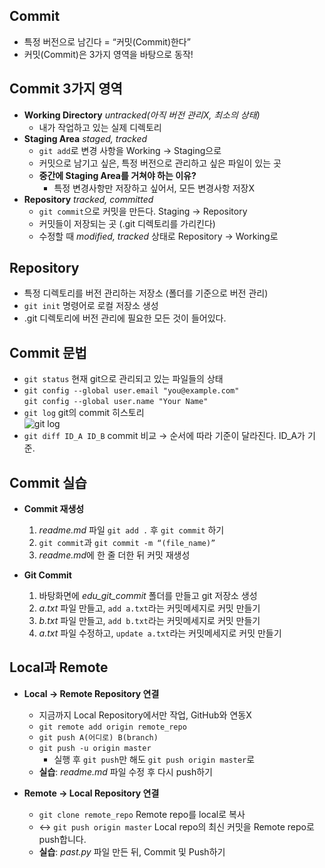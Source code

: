 ## Commit
- 특정 버전으로 남긴다 = “커밋(Commit)한다”
- 커밋(Commit)은 3가지 영역을 바탕으로 동작!

## Commit 3가지 영역
- **Working Directory** *untracked(아직 버전 관리X, 최소의 상태)*
    - 내가 작업하고 있는 실제 디렉토리
- **Staging Area** *staged, tracked*
    - `git add`로 변경 사항을 Working → Staging으로
    - 커밋으로 남기고 싶은, 특정 버전으로 관리하고 싶은 파일이 있는 곳 
    - **중간에 Staging Area를 거쳐야 하는 이유?**
        - 특정 변경사항만 저장하고 싶어서, 모든 변경사항 저장X   
- **Repository** *tracked, committed*
    - `git commit`으로 커밋을 만든다. Staging → Repository
    - 커밋들이 저장되는 곳 (.git 디렉토리를 가리킨다)
    - 수정할 때 *modified, tracked* 상태로 Repository → Working로
        
## Repository
- 특정 디렉토리를 버전 관리하는 저장소 (폴더를 기준으로 버전 관리)
- `git init` 명령어로 로컬 저장소 생성
- .git 디렉토리에 버전 관리에 필요한 모든 것이 들어있다.
  
## Commit 문법
- `git status` 현재 git으로 관리되고 있는 파일들의 상태
- `git config --global user.email "you@example.com"`  
  `git config --global user.name "Your Name"`
- `git log` git의 commit 히스토리   
  ![git log](https://s3.us-west-2.amazonaws.com/secure.notion-static.com/eaad7004-7a2b-40fc-8abb-bc0b629d745e/Untitled.png?X-Amz-Algorithm=AWS4-HMAC-SHA256&X-Amz-Content-Sha256=UNSIGNED-PAYLOAD&X-Amz-Credential=AKIAT73L2G45EIPT3X45%2F20220715%2Fus-west-2%2Fs3%2Faws4_request&X-Amz-Date=20220715T081821Z&X-Amz-Expires=86400&X-Amz-Signature=3f4293c1db9ebcae6b5fbce7e06ab58ac81dbd119071da97c58d431199a28803&X-Amz-SignedHeaders=host&response-content-disposition=filename%20%3D%22Untitled.png%22&x-id=GetObject)
- `git diff ID_A ID_B` commit 비교 → 순서에 따라 기준이 달라진다. ID_A가 기준.
    
## Commit 실습
- **Commit 재생성**
    1. *readme.md* 파일 `git add .` 후 `git commit` 하기
    2. `git commit`과 `git commit -m “(file_name)”`  
    3. *readme.md*에 한 줄 더한 뒤 커밋 재생성 

- **Git Commit**
    1. 바탕화면에 *edu_git_commit* 폴더를 만들고 git 저장소 생성
    2. *a.txt* 파일 만들고, `add a.txt`라는 커밋메세지로 커밋 만들기
    3. *b.txt* 파일 만들고, `add b.txt`라는 커밋메세지로 커밋 만들기
    4. *a.txt* 파일 수정하고, `update a.txt`라는 커밋메세지로 커밋 만들기

## Local과 Remote
- **Local → Remote Repository 연결**
    - 지금까지 Local Repository에서만 작업, GitHub와 연동X
    - `git remote add origin remote_repo`
    - `git push A(어디로) B(branch)`
    - `git push -u origin master`
        - 실행 후 `git push`만 해도 `git push origin master`로
    - **실습**: *readme.md* 파일 수정 후 다시 push하기
 
- **Remote → Local Repository 연결**
    - `git clone remote_repo` Remote repo를 local로 복사
    - ↔ `git push origin master` Local repo의 최신 커밋을 Remote repo로 push합니다.
    - **실습**: *past.py* 파일 만든 뒤, Commit 및 Push하기

